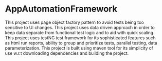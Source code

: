 # AppAutomationFramework
This project uses page object factory pattern to avoid tests being too sensitive to UI changes. This project uses data driven approach in order to keep data separate from functional test logic and to aid with quick scaling. This project uses testNG test framework for its sophisticated features such as html run reports, ability to group and prioritize tests, parallel testing, data parameterization. This project is built using maven tool for its simplicity of use w.r.t downloading dependencies and building the project.
